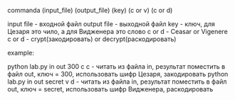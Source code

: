 commanda (input_file) (output_file) (key) (c or v) (c or d)

input file - входной файл
output file - выходной файл
key - ключ, для Цезаря это чило, а для Видженера это слово
c or d - Ceasar or Vigenere 
c or d - crypt(закодировать) or decrypt(раскодировать)  


example:

python lab.py in out 300 c c - читать из файла in, результат поместить в файл out, ключ = 300, использовать шифр Цезаря, закодировать
python lab.py in out secret v d - читать из файла in, результат поместить в файл out, ключ = secret, использовать шифр Видженера, раскодировать
